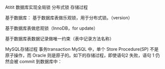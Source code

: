 Atitit 数据库实现全局锁 分布式锁  存储过程


基于数据库：
基于数据库表做乐观锁，用于分布式锁。（version） 

基于数据库表做悲观锁（InnoDB，for update）

基于数据库表数据记录做唯一约束（表中记录方法名称）


MySQL存储过程 事务transaction
MySQL 中，单个 Store Procedure(SP) 不是原子操作，而 Oracle 则是原子的。如下的存储过程，即使语句2 失败，语句 1 仍然会被 commit 到数据库中：
 

